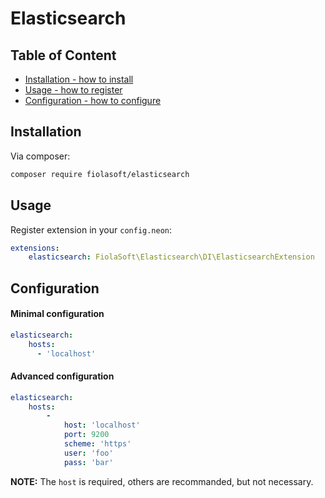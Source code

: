 # Elasticsearch
## Table of Content
- [Installation - how to install](#installation)
- [Usage - how to register](#usage)
- [Configuration - how to configure](#configuration)

## Installation
Via composer:
```bash
composer require fiolasoft/elasticsearch
```

## Usage
Register extension in your `config.neon`:
```yaml
extensions:
    elasticsearch: FiolaSoft\Elasticsearch\DI\ElasticsearchExtension
```

## Configuration
#### Minimal configuration
```yaml
elasticsearch:
    hosts:
      - 'localhost'
```
#### Advanced configuration
```yaml
elasticsearch:
    hosts:
        -
            host: 'localhost'
            port: 9200
            scheme: 'https'
            user: 'foo'
            pass: 'bar'
```

**NOTE:** The `host` is required, others are recommanded, but not necessary.

